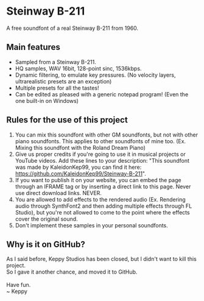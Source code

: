 # Steinway B-211
A free soundfont of a real Steinway B-211 from 1960.

## Main features
- Sampled from a Steinway B-211.
- HQ samples, WAV 16bit, 128-point sinc, 1536kbps.
- Dynamic filtering, to emulate key pressures. (No velocity layers, ultrarealistic presets are an exception)
- Multiple presets for all the tastes!
- Can be edited as pleased with a generic notepad program! (Even the one built-in on Windows)

## Rules for the use of this project
1. You can mix this soundfont with other GM soundfonts, but not with other piano soundfonts. This applies to other soundfonts of mine too. (Ex. Mixing this soundfont with the Roland Dream Piano)
2. Give us proper credits if you're going to use it in musical projects or YouTube videos. Add these lines to your description: "This soundfont was made by KaleidonKep99, you can find it here: https://github.com/KaleidonKep99/Steinway-B-211".
3. If you want to publish it on your website, you can embed the page through an IFRAME tag or by inserting a direct link to this page. Never use direct download links. NEVER.
4. You are allowed to add effects to the rendered audio (Ex. Rendering audio through SynthFont2 and then adding multiple effects through FL Studio), but you're not allowed to come to the point where the effects cover the original sound.
5. Don't implement these samples in your personal soundfonts.

## Why is it on GitHub?
As I said before, Keppy Studios has been closed, but I didn't want to kill this project.
<br>
So I gave it another chance, and moved it to GitHub.
<br><br>
Have fun.
<br>
~ Keppy